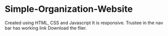 # Simple-Organization-Website
Created using HTML, CSS and Javascript
It is responsive.
Trustee in the nav bar has working link
Download the flier.
